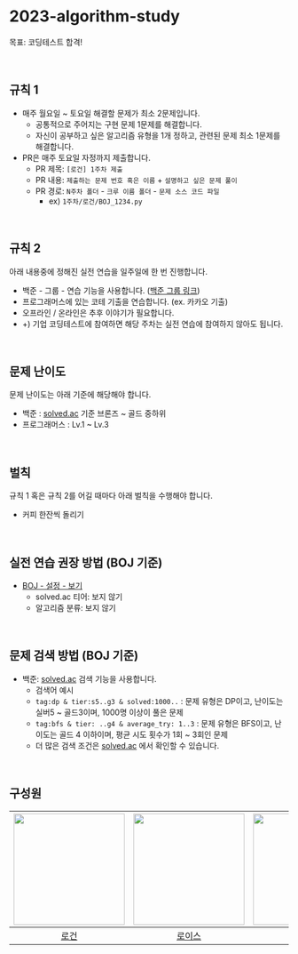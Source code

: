 # 2023-algorithm-study

목표: 코딩테스트 합격!

<br/>

## 규칙 1
- 매주 월요일 ~ 토요일 해결할 문제가 최소 2문제입니다.
  - 공통적으로 주어지는 구현 문제 1문제를 해결합니다.
  - 자신이 공부하고 싶은 알고리즘 유형을 1개 정하고, 관련된 문제 최소 1문제를 해결합니다.
- PR은 매주 토요일 자정까지 제출합니다.
  - PR 제목: `[로건] 1주차 제출`
  - PR 내용: `제출하는 문제 번호 혹은 이름` + `설명하고 싶은 문제 풀이`
  - PR 경로: `N주차 폴더` - `크루 이름 폴더` - `문제 소스 코드 파일`
    - ex) `1주차/로건/BOJ_1234.py`

<br/>

## 규칙 2
아래 내용중에 정해진 실전 연습을 일주일에 한 번 진행합니다.
- 백준 - 그룹 - 연습 기능을 사용합니다. ([백준 그룹 링크](https://www.acmicpc.net/group/18114))
- 프로그래머스에 있는 코테 기출을 연습합니다. (ex. 카카오 기출)
- 오프라인 / 온라인은 추후 이야기가 필요합니다.
- +) 기업 코딩테스트에 참여하면 해당 주차는 실전 연습에 참여하지 않아도 됩니다.

<br/>

## 문제 난이도
문제 난이도는 아래 기준에 해당해야 합니다.
- 백준 : [solved.ac](https://solved.ac) 기준 브론즈 ~ 골드 중하위
- 프로그래머스 : Lv.1 ~ Lv.3

<br/>

## 벌칙
규칙 1 혹은 규칙 2를 어길 때마다 아래 벌칙을 수행해야 합니다.
- 커피 한잔씩 돌리기

<br/>

## 실전 연습 권장 방법 (BOJ 기준)
- [BOJ - 설정 - 보기](https://www.acmicpc.net/setting/view)
  - solved.ac 티어: 보지 않기
  - 알고리즘 분류: 보지 않기

<br/>

## 문제 검색 방법 (BOJ 기준)
- 백준: [solved.ac](https://solved.ac/search?query=) 검색 기능을 사용합니다.
  - 검색어 예시
  - `tag:dp & tier:s5..g3 & solved:1000..` : 문제 유형은 DP이고, 난이도는 실버5 ~ 골드3이며, 1000명 이상이 풀은 문제
  - `tag:bfs & tier: ..g4 & average_try: 1..3` : 문제 유형은 BFS이고, 난이도는 골드 4 이하이며, 평균 시도 횟수가 1회 ~ 3회인 문제
  - 더 많은 검색 조건은 [solved.ac](https://solved.ac/search?query=) 에서 확인할 수 있습니다.

<br/>

## 구성원

|  <img src="https://avatars.githubusercontent.com/u/79046106?v=4" alt="" width=200> | <img src="https://avatars.githubusercontent.com/u/90550065?v=4" alt="" width=200> |  <img src="https://avatars.githubusercontent.com/u/77962265?v=4" alt="" width=200> | <img src="https://avatars.githubusercontent.com/u/91937954?v=4" alt="" width=200> | <img src="https://avatars.githubusercontent.com/u/71651608?v=4" alt="" width=200> | <img src="https://avatars.githubusercontent.com/u/63213487?v=4" alt="" width=200> | <img src="https://avatars.githubusercontent.com/u/32128848?v=4" alt="" width=200> |
| :-------------------------------------------------------------------------------: | :-------------------------------------------------------------------------------: | :-------------------------------------------------------------------------------: | :-------------------------------------------------------------------------------: | :-------------------------------------------------------------------------------: | :-------------------------------------------------------------------------------: | :-------------------------------------------------------------------------------: |
|  [로건](https://github.com/70825) | [로이스](https://github.com/TaeyeonRoyce) | [모디](https://github.com/jaehee329) | [제나](https://github.com/yenawee) | [제리](https://github.com/Hyeonjae-K) | [제이](https://github.com/sosow0212) | [홍실](https://github.com/hong-sile) |
